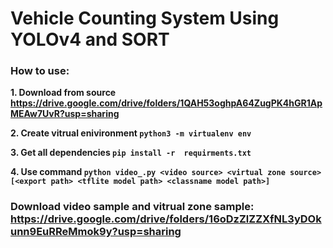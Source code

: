 # Vehicle Counting System Using  YOLOv4 and SORT

###  How to use:
**1. Download <tflite model> from source https://drive.google.com/drive/folders/1QAH53oghpA64ZugPK4hGR1ApMEAw7UvR?usp=sharing**

**2. Create vitrual enivironment `python3 -m virtualenv env`**

**3. Get all dependencies `pip install -r  requirments.txt`**

**4. Use command `python video_.py <video source> <virtual zone source> [<export path> <tflite model path> <classname model path>]`**

### Download video sample and vitrual zone sample: https://drive.google.com/drive/folders/16oDzZlZZXfNL3yDOkunn9EuRReMmok9y?usp=sharing
